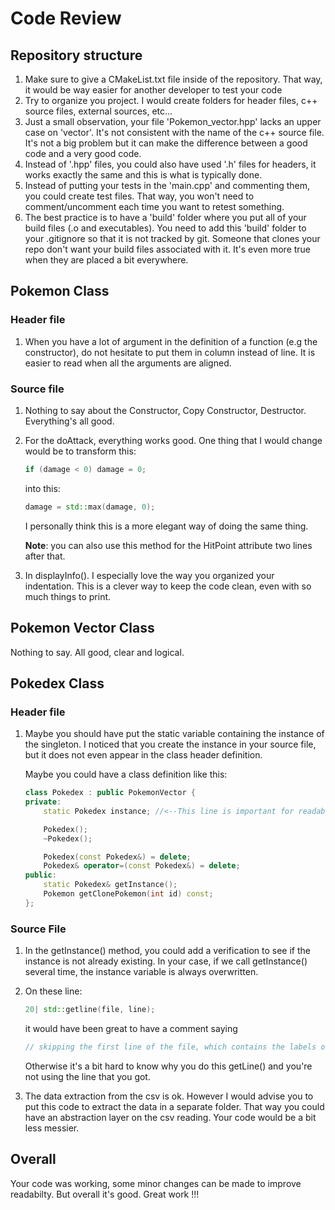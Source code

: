 # Code Review


## Repository structure

1. Make sure to give a CMakeList.txt file inside of the repository. That way, it would be way easier for another developer to test your code
2. Try to organize you project. I would create folders for header files, c++ source files, external sources, etc...
3. Just a small observation, your file 'Pokemon_vector.hpp' lacks an upper case on 'vector'. It's not consistent with the name of the c++ source file. It's not a big problem but it can make the difference between a good code and a very good code.
4. Instead of '.hpp' files, you could also have used '.h' files for headers, it works exactly the same and this is what is typically done.
5. Instead of putting your tests in the 'main.cpp' and commenting them, you could create test files. That way, you won't need to comment/uncomment each time you want to retest something.
6. The best practice is to have a 'build' folder where you put all of your build files (.o and executables). You need to add this 'build' folder to your .gitignore so that it is not tracked by git. Someone that clones your repo don't want your build files associated with it. It's even more true when they are placed a bit everywhere. 

## Pokemon Class

### Header file

1. When you have a lot of argument in the definition of a function (e.g the constructor), do not hesitate to put them in column instead of line. It is easier to read when all the arguments are aligned. 

### Source file

1. Nothing to say about the Constructor, Copy Constructor, Destructor. Everything's all good.
2. For the doAttack, everything works good. One thing that I would change would be to transform this:
    ```cpp
    if (damage < 0) damage = 0;
    ```
    into this:
    ```cpp
    damage = std::max(damage, 0);
    ```
    I personally think this is a more elegant way of doing the same thing.

    **Note**: you can also use this method for the HitPoint attribute two lines after that.
3. In displayInfo(). I especially love the way you organized your indentation. This is a clever way to keep the code clean, even with so much things to print.

## Pokemon Vector Class

Nothing to say. All good, clear and logical.

## Pokedex Class

### Header file

1. Maybe you should have put the static variable containing the instance of the singleton. I noticed that you create the instance in your source file, but it does not even appear in the class header definition.

    Maybe you could have a class definition like this:
    ```cpp
    class Pokedex : public PokemonVector {
    private:
        static Pokedex instance; //<--This line is important for readability

        Pokedex();
        ~Pokedex();

        Pokedex(const Pokedex&) = delete;
        Pokedex& operator=(const Pokedex&) = delete;
    public:
        static Pokedex& getInstance();
        Pokemon getClonePokemon(int id) const;
    };
    ```


### Source File

1. In the getInstance() method, you could add a verification to see if the instance is not already existing. In your case, if we call getInstance() several time, the instance variable is always overwritten.

2. On these line:
    ```cpp
    20| std::getline(file, line);
    ```
    it would have been great to have a comment saying
    ```cpp
    // skipping the first line of the file, which contains the labels of the columns
    ```
    Otherwise it's a bit hard to know why you do this getLine() and you're not using the line that you got.
3. The data extraction from the csv is ok. However I would advise you to put this code to extract the data in a separate folder. That way you could have an abstraction layer on the csv reading. Your code would be a bit less messier.


## Overall

Your code was working, some minor changes can be made to improve readabilty. But overall it's good. Great work !!!

